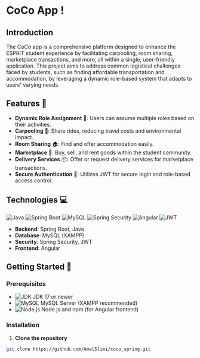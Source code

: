 # CoCo App !

## Introduction

The CoCo app is a comprehensive platform designed to enhance the ESPRIT student experience by facilitating carpooling, room sharing, marketplace transactions, and more, all within a single, user-friendly application. This project aims to address common logistical challenges faced by students, such as finding affordable transportation and accommodation, by leveraging a dynamic role-based system that adapts to users' varying needs.

## Features 🚀

- **Dynamic Role Assignment** 🔄: Users can assume multiple roles based on their activities.
- **Carpooling** 🚗: Share rides, reducing travel costs and environmental impact.
- **Room Sharing** 🏠: Find and offer accommodation easily.
- **Marketplace** 🛒: Buy, sell, and rent goods within the student community.
- **Delivery Services** 📦: Offer or request delivery services for marketplace transactions.
- **Secure Authentication** 🔐: Utilizes JWT for secure login and role-based access control.

## Technologies 💻

![Java](https://img.shields.io/badge/Java-ED8B00?style=flat-square&logo=java&logoColor=white)
![Spring Boot](https://img.shields.io/badge/Spring_Boot-6DB33F?style=flat-square&logo=spring-boot)
![MySQL](https://img.shields.io/badge/MySQL-00000F?style=flat-square&logo=mysql&logoColor=white)
![Spring Security](https://img.shields.io/badge/Spring_Security-6DB33F?style=flat-square&logo=spring-security&logoColor=white)
![Angular](https://img.shields.io/badge/Angular-DD0031?style=flat-square&logo=angular&logoColor=white)
![JWT](https://img.shields.io/badge/JWT-black?style=flat-square&logo=JSON%20web%20tokens)

- **Backend**: Spring Boot, Java
- **Database**: MySQL (XAMPP)
- **Security**: Spring Security, JWT
- **Frontend**: Angular

## Getting Started 🌟

### Prerequisites

- ![JDK](https://img.shields.io/badge/JDK-17+-blue.svg?style=flat-square) JDK 17 or newer
- ![MySQL](https://img.shields.io/badge/MySQL_Server-XAMPP-blue.svg?style=flat-square) MySQL Server (XAMPP recommended)
- ![Node.js](https://img.shields.io/badge/Node.js-npm-blue.svg?style=flat-square) Node.js and npm (for Angular frontend)

### Installation

1. **Clone the repository**
```sh
git clone https://github.com/AmalSlimi/coco_spring.git
